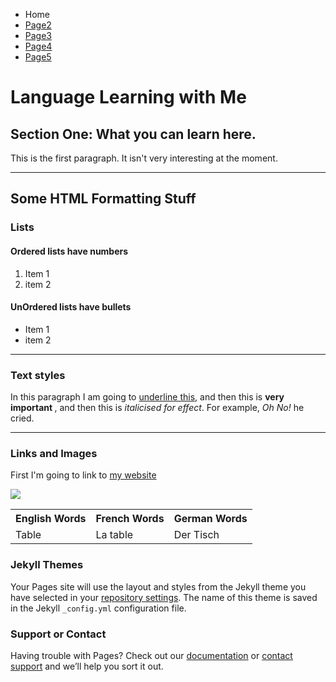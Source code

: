 
<ul class="breadcrumb">
  <li>Home</li>
  <li><a href="#">Page2</a></li>
  <li><a href="#">Page3</a></li>
  <li><a href="#">Page4</a></li>
  <li><a href="#">Page5</a></li>
</ul>

<h1> Language Learning with Me </h1>
<h2>Section One: What you can learn here.</h2>
<p>This is the first paragraph. It isn't very interesting at the moment.</p>

<hr>
<h2>Some HTML Formatting Stuff</h2>
<h3>Lists</h3>
<h4> Ordered lists have numbers</h4>
<ol>
  <li>Item 1</li>
  <li>item 2</li>
</ol>

<h4> UnOrdered lists have bullets</h4>
<ul>
  <li>Item 1</li>
  <li>item 2</li>
</ul>

<hr>

<h3> Text styles </h3>
<p> In this paragraph I am going to <u>underline this</u>, and then this is <strong> very important </strong>, and then this is <em>italicised for effect</em>. For example, <em> Oh No!</em> he cried. </p>

<hr>
<h3>Links and Images</h3>
<p>First I'm going to link to <a href="http://www.bbc.co.uk/news">my website</a></p>

<img src="https://upload.wikimedia.org/wikipedia/commons/f/fc/Flag_of_Great_Britain_%28English_version%29.png" />




<table>
  <tr>
    <th>English Words</th>
    <th>French Words</th>
    <th>German Words</th>
  </tr>
  <tr>
    <td>Table</td>
    <td>La table</td>
    <td>Der Tisch</td>
  </tr>
  

</table>






### Jekyll Themes

Your Pages site will use the layout and styles from the Jekyll theme you have selected in your [repository settings](https://github.com/RishikaMan/Test/settings). The name of this theme is saved in the Jekyll `_config.yml` configuration file.

### Support or Contact

Having trouble with Pages? Check out our [documentation](https://help.github.com/categories/github-pages-basics/) or [contact support](https://github.com/contact) and we’ll help you sort it out.
